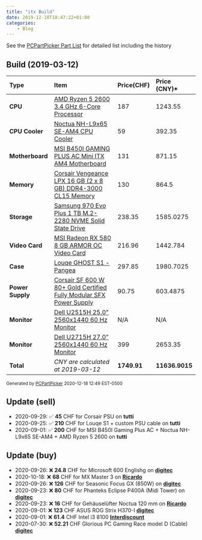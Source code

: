 ```yaml
---
title: "itx Build"
date: 2019-12-18T18:47:22+01:00
categories:
    - Blog
---
```


See the [PCPartPicker Part List](https://pcpartpicker.com/list/tqNNYg) for detailed list including the history

## Build (2019-03-12)

|Type|Item|Price(CHF)|Price (CNY)*|
|:----|:----|:----|:----|
|**CPU** | [AMD Ryzen 5 2600 3.4 GHz 6-Core Processor](https://www.digitec.ch/en/s1/product/amd-ryzen-5-2600-am4-340ghz-unlocked-processors-8359328?supplier=406802) | 187 | 1243.55|
|**CPU Cooler** | [Noctua NH-L9x65 SE-AM4 CPU Cooler](https://pcpartpicker.com/product/VHtWGX/noctua-nh-l9x65-se-am4-cpu-cooler-nh-l9x65-se-am4) | 59 | 392.35|
|**Motherboard** | [MSI B450I GAMING PLUS AC Mini ITX AM4 Motherboard](https://pcpartpicker.com/product/gBWfrH/msi-b450i-gaming-plus-ac-mini-itx-am4-motherboard-b450i-gaming-plus-ac) | 131 | 871.15|
|**Memory** | [Corsair Vengeance LPX 16 GB (2 x 8 GB) DDR4-3000 CL15 Memory](https://pcpartpicker.com/product/6ntWGX/corsair-vengeance-lpx-16gb-2-x-8gb-ddr4-3000-memory-cmk16gx4m2b3000c15w) | 130 | 864.5|
|**Storage** | [Samsung 970 Evo Plus 1 TB M.2-2280 NVME Solid State Drive](https://pcpartpicker.com/product/Zxw7YJ/samsung-970-evo-plus-1-tb-m2-2280-nvme-solid-state-drive-mz-v7s1t0bam) | 238.35 | 1585.0275|
|**Video Card** | [MSI Radeon RX 580 8 GB ARMOR OC Video Card](https://pcpartpicker.com/product/TTfmP6/msi-radeon-rx-580-8gb-armor-oc-video-card-rx-580-armor-8g-oc) | 216.96 | 1442.784|
|**Case**| [Louqe GHOST S1 - Pangea](https://louqe.com/) | 297.85 | 1980.7025|
|**Power Supply** | [Corsair SF 600 W 80+ Gold Certified Fully Modular SFX Power Supply](https://www.digitec.ch/en/s1/product/corsair-sf600-600w-power-supply-computer-5802960?ipsrId=153268&shid=177147) | 90.75 | 603.4875|
|**Monitor** | [Dell U2515H 25.0" 2560x1440 60 Hz Monitor](https://pcpartpicker.com/product/T8dFf7/dell-monitor-u2515h) | N/A | N/A|
|**Monitor** | [Dell U2715H 27.0" 2560x1440 60 Hz Monitor](hhttps://www.digitec.ch/en/s1/product/dell-u2715h-27-2560-x-1440-pixels-monitors-3496235) | 399 | 2653.35|
| **Total** | *CNY are calculated at 2019-03-12* | **1749.91** | **11636.9015** |

<sub> Generated by [PCPartPicker](https://pcpartpicker.com) 2020-12-18 12:49 EST-0500 </sub>

## Update (sell)

* 2020-09-29: :white_check_mark: **45** CHF for Corsair PSU on **tutti**
* 2020-09-25: :white_check_mark: **210** CHF for Louqe S1 + custom PSU cable on **tutti**
* 2020-09-01: :white_check_mark: **200** CHF for MSI B450I Gaming Plus AC + Noctua NH-L9x65 SE-AM4 + AMD Ryzen 5 2600 on **tutti**

## Update (buy)

* 2020-09-26: :x: **24.8** CHF for Microsoft 600 Englishg on [**digitec**](https://www.digitec.ch/en/s1/product/microsoft-600-eng-int-cable-keyboards-11812564)
* 2020-10-18: :x: **68** CHF for MX Master 3 on [**Ricardo**](https://www.ricardo.ch/de/a/mx-master-3-ungeoeffnet-1139803814/)
* 2020-09-26: :x: **126** CHF for Seasonic Focus GX (850W) on [**digitec**](https://www.digitec.ch/en/s1/product/seasonic-focus-gx-850w-pc-netzteil-12301874)
* 2020-09-23: :x: **80** CHF for Phanteks Eclipse P400A (Midi Tower)  on [**digitec**](https://www.digitec.ch/en/s1/product/phanteks-eclipse-p400a-midi-tower-pc-cases-11685782)
* 2020-09-23: :x: **16** CHF for Gehäuselüfter Noctua 120 mm  on [**Ricardo**](https://www.ricardo.ch/de/a/gehaeuseluefter-noctua-120-mm-1136211306/)
* 2020-09-01: :x: **123** CHF ASUS ROG Strix H370-I [**digitec**](https://www.digitec.ch/en/s1/product/asus-rog-strix-h370-f-gaming-lga-1151-intel-h370-atx-motherboards-8281518)
* 2020-09-01: :x: **61.4** CHF Intel i3 8100 [**Interdiscount**](https://www.interdiscount.ch/de/computer-gaming/pc-komponenten/prozessoren--c581000/intel-core-i3-8100-prozessor--p0001407378)
* 2020-07-30: :x: **52.21** CHF Glorious PC Gaming Race model D (Cable)  [**digitec**](https://www.digitec.ch/en/s1/product/glorious-pc-gaming-race-model-d-cable-mice-12392165)
